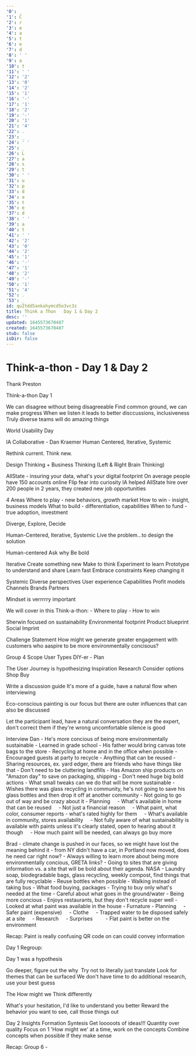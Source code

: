 ```yaml
---
'0': _
'1': C
'2': r
'3': e
'4': a
'5': t
'6': e
'7': d
'8': ' '
'9': a
'10': t
'11': ' '
'12': '2'
'13': '0'
'14': '2'
'15': '1'
'16': '-'
'17': '1'
'18': '2'
'19': '-'
'20': '1'
'21': '4'
'22': .
'23': _
'24': ' '
'25': _
'26': L
'27': a
'28': s
'29': t
'30': ' '
'31': u
'32': p
'33': d
'34': a
'35': t
'36': e
'37': d
'38': ' '
'39': a
'40': t
'41': ' '
'42': '2'
'43': '0'
'44': '2'
'45': '1'
'46': '-'
'47': '1'
'48': '2'
'49': '-'
'50': '1'
'51': '4'
'52': .
'53': _
id: qu2tdd5ankahymcd5o3vc3z
title: Think a Thon   Day 1 & Day 2
desc: ''
updated: 1645573670487
created: 1645573670487
stub: false
isDir: false
---
```


# Think-a-thon - Day 1 & Day 2


Thank Preston

Think-a-thon Day 1

We can disagree without being disagreeable
Find common ground, we can make progress
When we listen it leads to better disccussions, inclusiveness
Truly diverse teams will do amazing things

World Usability Day

IA Collaborative - Dan Kraemer
Human Centered, Iterative, Systemic

Rethink current. Think new.

Design Thinking + Business Thinking (Left & Right Brain Thinking)

AllState - insuring your data, what's your digital footprint
On average people have 150 accounts online
Flip fear into curiosity
IA helped AllState hire over 200 people in 2 years, they created new job opportunities

4 Areas
Where to play - new behaviors, growth market
How to win - insight, business models
What to build - differentiation, capabilities
When to fund - true adoption, investment

Diverge, Explore, Decide

Human-Centered, Iterative, Systemic
Live the problem...to design the solution

Human-centered
Ask why
Be bold

Iterative
Create something new
Make to think
Experiment to learn
Prototype to understand and share
Learn fast
Embrace constraints
Keep changing it

Systemic
Diverse perspectives
User experience
Capabilities
Profit models
Channels
Brands
Partners

Mindset is verrrrry important

We will cover in this Think-a-thon:
\- Where to play
\- How to win

Sherwin focused on sustainability
Environmental footprint
Product blueprint
Social Imprint

Challenge Statement
How might we generate greater engagement with customers who aaspire to be more environmentally concisous?

Group 4
Scope
User Types
DIY-er - Plan

The User Journey is hypothesizing
Inspiration
Research
Consider options
Shop
Buy

Write a discussion guide
It's more of a guide, have a natural flow when interviewing

Eco-conscious painting is our focus but there are outer influences that can also be discussed

Let the participant lead, have a natural conversation
they are the expert, don't correct them if they're wrong
uncomfortable silence is good

Interview
Dan
\- He's more concious of being more environmentally sustainable
\- Learned in grade school
\- His father would bring canvas tote bags to the store
\- Recycling at home and in the office when possible
\- Encouraged guests at party to recycle
\- Anything that can be reused
\- Sharing resources, ex. yard edger, there are friends who have things like that
\- Don't need to be cluttering landfills
\- Has Amazon ship products on "Amazon day" to save on packaging, shipping
\- Don't need huge big bold actions
\- What small tweaks can we do that will be more sustainable
\- Wishes there was glass recycling in community, he's not going to save his glass bottles and then drop it off at another community
\- Not going to go out of way and be crazy about it
\- Planning
    - What's available in home that can be reused
    - Not just a financial reason
    - What paint, what color, consumer reports - what's rated highly for them
    - What's available in community, stores availability
    - Not fully aware of what sustainability is available with paints unless it's clearly stated, open to hearing about it though
    - How much paint will be needed, can always go buy more

Brad
\- climate change is pushed in our faces, so we might have lost the meaning behind it
\- from NY didn't have a car, in Portland now moved, does he need car right now?
\- Always willing to learn more about being more environmentally concious, GRETA links?
\- Going to sites that are giving information vs. a site that will be bold about their agenda. NASA
\- Laundry soap, biodegradable bags, glass recycling, weekly compost, find things that are fully recyclable
\- Reuse bottles when possible
\- Walking instead of taking bus
\- What food buying, packages
\- Trying to buy only what's needed at the time
\- Careful about what goes in the ground/water
\- Being more concious
\- Enjoys restaurants, but they don't recycle super well
\- Looked at what paint was available in the house
\- Furnature
\- Planning
    - Safer paint (expensive)
    - Clothe
    - Trapped water to be disposed safely at a site
    - Research
    - Surprises
        - Flat paint is better on the environment

Recap:
Paint is really confusing
QR code on can could convey information

Day 1 Regroup:

Day 1 was a hypothesis

Go deeper, figure out the why 
Try not to literally just translate
Look for themes that can be surfaced
We don't have time to do additional research, use your best guess

The How might we
Think differently

What's your hesitation, I'd like to understand you better
Reward the behavior you want to see, call those things out

Day 2
Insights Formation
Syntesis
Get looooots of ideas!!!
Quantity over quality
Focus on 1 'How might we' at a time, work on the concepts
Combine concepts when possible if they make sense

Recap:
Group 6
\-

